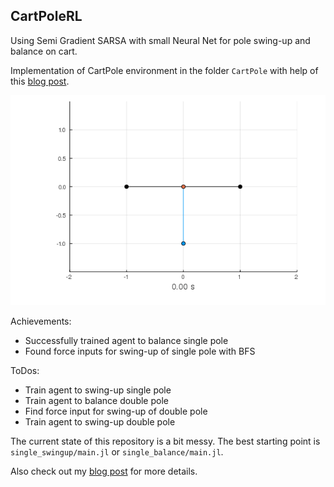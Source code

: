 ## CartPoleRL

Using Semi Gradient SARSA with small Neural Net for pole swing-up and balance on cart.

Implementation of CartPole environment in the folder `CartPole` with help of this [blog post](https://openocl.github.io/tutorials/tutorial-01-modeling-double-cartpole/).

![Example](single_swingup/swingup10s.gif)

Achievements:
- Successfully trained agent to balance single pole
- Found force inputs for swing-up of single pole with BFS

ToDos:
- Train agent to swing-up single pole
- Train agent to balance double pole
- Find force input for swing-up of double pole
- Train agent to swing-up double pole

The current state of this repository is a bit messy. The best starting point is `single_swingup/main.jl` or `single_balance/main.jl`.

Also check out my [blog post](https://markus7800.github.io/blog/ML/cartpole.html) for more details.
